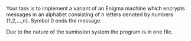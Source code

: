 Your task is to implement a variant of an Enigma machine which encrypts messages in an alphabet consisting of n letters denoted by numbers {1,2,...,n}. Symbol 0 ends the message.

Due to the nature of the sumission system the program is in one file.
